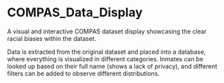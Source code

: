 # COMPAS_Data_Display
A visual and interactive COMPAS dataset display showcasing the clear racial biases within the dataset.

Data is extracted from the original dataset and placed into a database, where everything is visualized in different categories. Inmates can be looked up based on their full name (shows a lack of privacy), and different filters can be added to observe different distributions.
